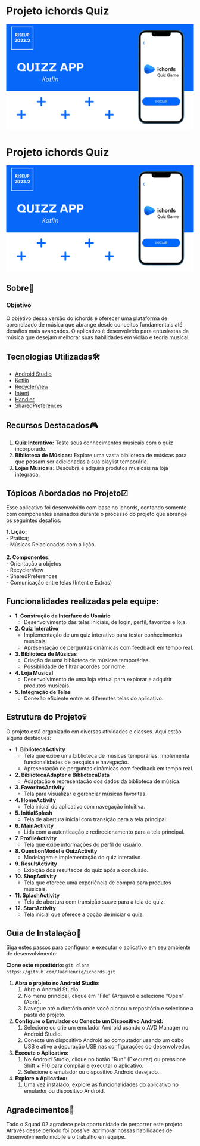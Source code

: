 # Projeto ichords Quiz
![imagemA](./imagemA.png)

# Projeto ichords Quiz
![imagemA](./imagemA.png)

## Sobre📘
### Objetivo
<p>O objetivo dessa versão do ichords é oferecer uma plataforma de aprendizado de música que abrange desde conceitos fundamentais até desafios mais avançados. O aplicativo é desenvolvido para entusiastas da música que desejam melhorar suas habilidades em violão e teoria musical. </p>

## Tecnologias Utilizadas🛠
- [Android Studio](https://developer.android.com/studio)
- [Kotlin](https://kotlinlang.org/)
- [RecyclerView](https://developer.android.com/guide/topics/ui/layout/recyclerview)
- [Intent](https://developer.android.com/reference/android/content/Intent)
- [Handler](https://developer.android.com/reference/android/os/Handler)
- [SharedPreferences](https://developer.android.com/training/data-storage/shared-preferences?hl=pt-br)

## Recursos Destacados🎮
1. <b>Quiz Interativo:</b> Teste seus conhecimentos musicais com o quiz incorporado.
2. <b>Biblioteca de Músicas:</b> Explore uma vasta biblioteca de músicas para que possam ser adicionadas a sua playlist temporária.
3. <b>Lojas Musicais:</b> Descubra e adquira produtos musicais na loja integrada.

## Tópicos Abordados no Projeto☑
<p> Esse aplicativo foi desenvolvido com base no ichords, contando somente com componentes ensinados durante o processo do projeto que abrange os seguintes desafios:</p>
<b>1. Lição:</b>
    <br>- Prática;<br>
    - Músicas Relacionadas com a lição.<br>
<br><b>2. Componentes:</b><br>
    - Orientação a objetos<br>
    - RecyclerView<br>
    - SharedPreferences<br>
    - Comunicação entre telas (Intent e Extras)<br>


## Funcionalidades realizadas pela equipe:
- <b>1. Construção da Interface do Usuário</b>
  - Desenvolvimento das telas iniciais, de login, perfil, favoritos e loja.
- <b>2. Quiz Interativo</b>
  - Implementação de um quiz interativo para testar conhecimentos musicais.
  - Apresentação de perguntas dinâmicas com feedback em tempo real. 
- <b>3. Biblioteca de Músicas</b>
  - Criação de uma biblioteca de músicas temporárias.
  - Possibilidade de filtrar acordes por nome. 
- <b>4. Loja Musical</b>
  - Desenvolvimento de uma loja virtual para explorar e adquirir produtos musicais.
- <b>5. Integração de Telas</b>
  - Conexão eficiente entre as diferentes telas do aplicativo.

## Estrutura do Projeto💀
<p> O projeto está organizado em diversas atividades e classes. Aqui estão alguns destaques: </p>

- <b>1. BibliotecaActivity</b>
  - Tela que exibe uma biblioteca de músicas temporárias. Implementa funcionalidades de pesquisa e navegação.
  - Apresentação de perguntas dinâmicas com feedback em tempo real. 
- <b>2. BibliotecaAdapter e BibliotecaData</b>
  - Adaptação e representação dos dados da biblioteca de música.
- <b>3. FavoritosActivity</b>
  - Tela para visualizar e gerenciar músicas favoritas.
- <b>4. HomeActivity</b>
  - Tela inicial do aplicativo com navegação intuitiva.
- <b>5. InitialSplash</b>
  - Tela de abertura inicial com transição para a tela principal.
- <b>6. MainActivity</b>
  - Lida com a autenticação e redirecionamento para a tela principal.
- <b>7. ProfileActivity</b>
  - Tela que exibe informações do perfil do usuário.
- <b>8. QuestionModel e QuizActivity</b>
  - Modelagem e implementação do quiz interativo.
- <b>9. ResultActivity</b>
  - Exibição dos resultados do quiz após a conclusão.
- <b>10. ShopActivity</b>
  - Tela que oferece uma experiência de compra para produtos musicais.
- <b>11. SplashActivity</b>
  - Tela de abertura com transição suave para a tela de quiz.
- <b>12. StartActivity</b>
  - Tela inicial que oferece a opção de iniciar o quiz.

## Guia de Instalação📄
<p>Siga estes passos para configurar e executar o aplicativo em seu ambiente de desenvolvimento:</p>

<b>Clone este repositório:</b>
```git clone https://github.com/JuanHenriq/ichords.git```

1. <b>Abra o projeto no Android Studio:</b>
    1. Abra o Android Studio.
    2. No menu principal, clique em "File" (Arquivo) e selecione "Open" (Abrir).
    3. Navegue até o diretório onde você clonou o repositório e selecione a pasta do projeto.
2. <b>Configure o Emulador ou Conecte um Dispositivo Android:</b>
    1. Selecione ou crie um emulador Android usando o AVD Manager no Android Studio.
    2. Conecte um dispositivo Android ao computador usando um cabo USB e ative a depuração USB nas configurações do desenvolvedor.
3. <b>Execute o Aplicativo:</b>
    1. No Android Studio, clique no botão "Run" (Executar) ou pressione Shift + F10 para compilar e executar o aplicativo.
    2. Selecione o emulador ou dispositivo Android desejado.
4. <b>Explore o Aplicativo:</b>
    1. Uma vez instalado, explore as funcionalidades do aplicativo no emulador ou dispositivo Android.

## Agradecimentos💙

<p> Todo o Squad 02 agradece pela oportunidade de percorrer este projeto. Através desse período foi possível aprimorar nossas habilidades de desenvolvimento mobile e o trabalho em equipe. </p>
